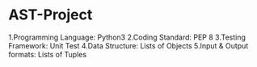 # AST-Project

1.Programming Language: Python3
2.Coding Standard: PEP 8
3.Testing Framework: Unit Test
4.Data Structure: Lists of Objects
5.Input & Output formats: Lists of Tuples
